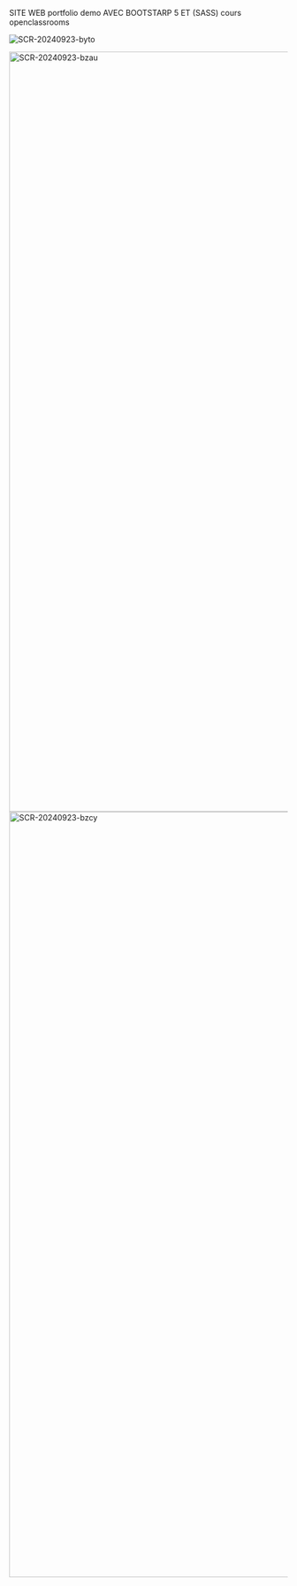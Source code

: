 SITE WEB portfolio demo AVEC BOOTSTARP 5 ET (SASS) cours openclassrooms 


![SCR-20240923-byto](https://github.com/user-attachments/assets/a08e3921-71e3-4acc-a8e6-dc7ef9282b88)




<img width="1374" alt="SCR-20240923-bzau" src="https://github.com/user-attachments/assets/87898f57-f9a0-4062-88bb-f1a091a2df2f">



<img width="1384" alt="SCR-20240923-bzcy" src="https://github.com/user-attachments/assets/2102f197-aa4e-43a3-8180-572abd4a74db">



